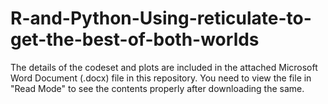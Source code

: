 # R-and-Python-Using-reticulate-to-get-the-best-of-both-worlds

The details of the codeset and plots are included in the attached Microsoft Word Document (.docx) file in this repository. 
You need to view the file in "Read Mode" to see the contents properly after downloading the same.
